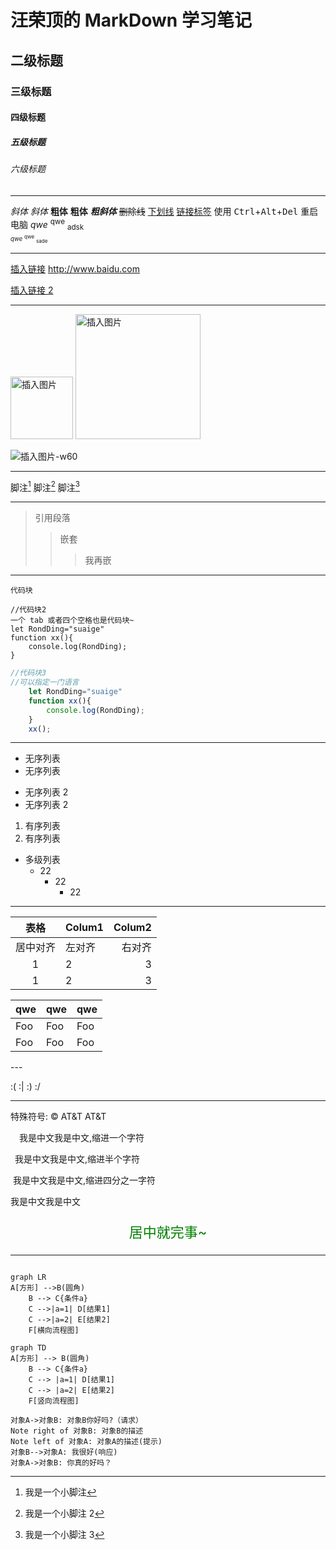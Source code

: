# 汪荣顶的 MarkDown 学习笔记

## 二级标题

### 三级标题

#### 四级标题

##### 五级标题

###### 六级标题

---

_斜体_
<i>斜体</i>
**粗体**
<b>粗体</b>
**_粗斜体_**
~~删除线~~
<u>下划线</u>
<a href="#">链接标签</a>
使用 <kbd>Ctrl</kbd>+<kbd>Alt</kbd>+<kbd>Del</kbd> 重启电脑
<em>qwe</em> <sup>qwe</sup> <sub>adsk<sub>
<br>
<em>qwe</em> <sup>qwe</sup> <sub>sade<sub>

---

[插入链接](http://www.baidu.com "这是一个title")
<http://www.baidu.com>

[插入链接 2][插入的链接]

[插入的链接]: "http://www.baidu.com" "baidu"

---

<img alt="插入图片" title="title" src="https://wx3.sinaimg.cn/mw690/78d674f3ly1glz2ekz9boj20u00u0qak.jpg" width="100px">
<img alt="插入图片" src="https://wx3.sinaimg.cn/mw690/78d674f3ly1glz2ekz9boj20u00u0qak.jpg" height="200px">

![插入图片-w60](https://wx3.sinaimg.cn/mw690/78d674f3ly1glz2ekz9boj20u00u0qak.jpg "title")

---

脚注[^er]
脚注[^er2]
脚注[^er3]

[^er]: 我是一个小脚注
[^er2]: 我是一个小脚注 2
[^er3]: 我是一个小脚注 3

---

> 引用段落
>
> > 嵌套
> >
> > > 我再嵌

---

`代码块`

    //代码块2
    一个 tab 或者四个空格也是代码块~
    let RondDing="suaige"
    function xx(){
        console.log(RondDing);
    }

```JavaScript
//代码块3
//可以指定一门语言
    let RondDing="suaige"
    function xx(){
        console.log(RondDing);
    }
    xx();
```

---

-   无序列表
-   无序列表

*   无序列表 2
*   无序列表 2

1. 有序列表
2. 有序列表

-   多级列表
    -   22
        -   22
            -   22

---

|   表格   | Colum1 | Colum2 |
| :------: | :----- | -----: |
| 居中对齐 | 左对齐 | 右对齐 |
|    1     | 2      |      3 |
|    1     | 2      |      3 |

<table>
    <thead>
        <th>qwe</th>
        <th>qwe</th>
        <th>qwe</th>
    </thead>
    <tr>
        <td>Foo</td>
        <td>Foo</td>
        <td>Foo</td>
    </tr>
    <tr>
        <td>Foo</td>
        <td>Foo</td>
        <td>Foo</td>
    </tr>
</table>
---

:( :| :) :/

---

特殊符号:
&copy;
AT&T
AT&amp;T

<div style="text-align:left">

&emsp;我是中文我是中文,缩进一个字符

&ensp;我是中文我是中文,缩进半个字符

&nbsp;我是中文我是中文,缩进四分之一字符

我是中文我是中文

</div>

<div style="text-align:center;color:green;font-size:22px">

居中就完事~

</div>

---

```mermaid

graph LR
A[方形] -->B(圆角)
    B --> C{条件a}
    C -->|a=1| D[结果1]
    C -->|a=2| E[结果2]
    F[横向流程图]
```

```mermaid
graph TD
A[方形] --> B(圆角)
    B --> C{条件a}
    C --> |a=1| D[结果1]
    C --> |a=2| E[结果2]
    F[竖向流程图]
```

```sequence
对象A->对象B: 对象B你好吗?（请求）
Note right of 对象B: 对象B的描述
Note left of 对象A: 对象A的描述(提示)
对象B-->对象A: 我很好(响应)
对象A->对象B: 你真的好吗？
```
